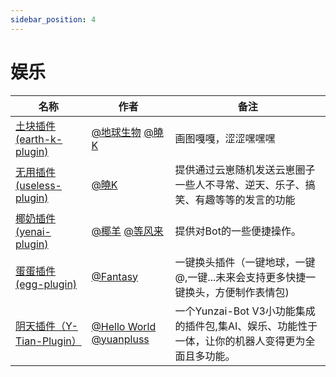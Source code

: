 ```yaml
---
sidebar_position: 4
---
```


# 娱乐

| 名称                                                                               | 作者                                                                                       | 备注                                                                                             |
| ---------------------------------------------------------------------------------- | ------------------------------------------------------------------------------------------ | ------------------------------------------------------------------------------------------------ |
| [土块插件 (earth-k-plugin)](https://gitee.com/SmallK111407/earth-k-plugin)         | [@地球生物](https://gitee.com/diqiushengwu) [@曉K](https://gitee.com/SmallK111407)         | 画图嘎嘎，涩涩嘿嘿嘿                                                                             |
| [无用插件 (useless-plugin)](https://gitee.com/SmallK111407/useless-plugin/tree/v4) | [@曉K](https://gitee.com/SmallK111407)                                                     | 提供通过云崽随机发送云崽圈子一些人不寻常、逆天、乐子、搞笑、有趣等等的发言的功能                 |
| [椰奶插件 (yenai-plugin)](https://gitee.com/yeyang52/yenai-plugin)                 | [@椰羊](https://gitee.com/yeyang52) [@等风来](https://gitee.com/DengFengLai-F)             | 提供对Bot的一些便捷操作。                                                                        |
| [蛋蛋插件(egg-plugin)](https://gitee.com/fantasy-hx/egg-plugin)                    | [@Fantasy](https://gitee.com/fantasy-hx)                                                   | 一键换头插件（一键地球，一键@,一键...未来会支持更多快捷一键换头，方便制作表情包)                 |
| [阴天插件（Y-Tian-Plugin）](https://gitee.com/wan13877501248/y-tian-plugin)        | [@Hello World](https://gitee.com/wan13877501248) [@yuanpluss](https://gitee.com/yuanpluss) | 一个Yunzai-Bot V3小功能集成的插件包,集AI、娱乐、功能性于一体，让你的机器人变得更为全面且多功能。 |
